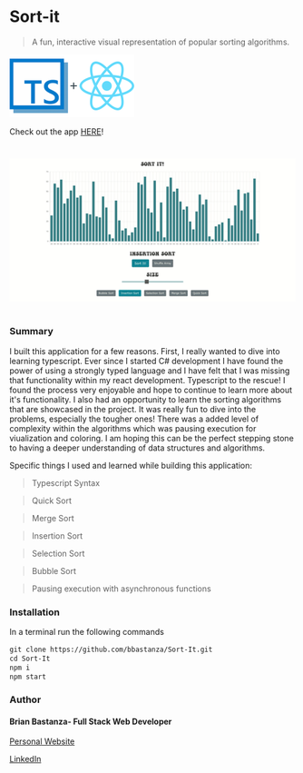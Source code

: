 # Sort-it

> A fun, interactive visual representation of popular sorting algorithms.


![typescript-react](MDimages/typescript-react.png)

Check out the app [HERE](https://suspicious-bassi-689da4.netlify.app/)!

#

![screenshot](MDimages/screencast.gif)

#

### Summary
I built this application for a few reasons. First, I really wanted to dive into 
learning typescript. Ever since I started C# development I have found the 
power of using a strongly typed language and I have felt that I was missing
that functionality within my react development. Typescript to the rescue!
I found the process very enjoyable and hope to continue to learn more about it's 
functionality. I also had an opportunity to learn the sorting algorithms 
that are showcased in the project. It was really fun to dive into the problems,
especially the tougher ones! There was a added level of complexity within the algorithms
which was pausing execution for viualization and coloring. I am hoping this can be 
the perfect stepping stone to having a deeper understanding of data structures 
and algorithms.
    
Specific things I used and learned while building this application:

> Typescript Syntax

> Quick Sort

> Merge Sort

> Insertion Sort

> Selection Sort

> Bubble Sort

> Pausing execution with asynchronous functions

### Installation

In a terminal run the following commands

```
git clone https://github.com/bbastanza/Sort-It.git
cd Sort-It
npm i
npm start
```

### Author

#### Brian Bastanza- Full Stack Web Developer

<a href="https://www.brianbastanza.me/" target="_blank" rel="noopener">Personal Website</a>

[LinkedIn](https://www.linkedin.com/in/bbastanza)
